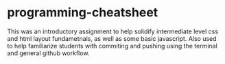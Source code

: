 # programming-cheatsheet

This was an introductory assignment to help solidify intermediate level css and html layout fundametnals, as well as some basic javascript. Also used to help familiarize students with commiting and pushing using the terminal and general github workflow.
